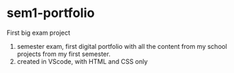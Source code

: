 # sem1-portfolio
First big exam project

1. semester exam, first digital portfolio with all the content from my school projects from my first semester.
2. created in VScode, with HTML and CSS only
